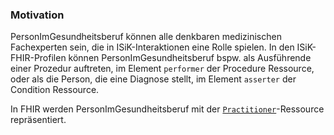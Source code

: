 ### Motivation

PersonImGesundheitsberuf können alle denkbaren medizinischen Fachexperten sein, die in ISiK-Interaktionen eine Rolle spielen. In den ISiK-FHIR-Profilen können PersonImGesundheitsberuf bspw. als Ausführende einer Prozedur auftreten, im Element `performer` der Procedure Ressource, oder als die Person, die eine Diagnose stellt, im Element `asserter` der Condition Ressource.

In FHIR werden PersonImGesundheitsberuf mit der [`Practitioner`](http://hl7.org/fhir/practitioner.html)-Ressource repräsentiert.
